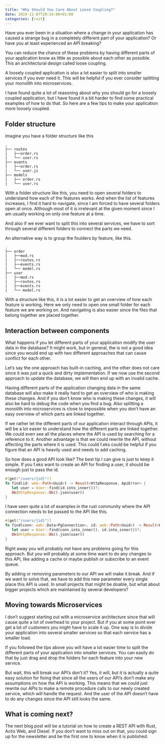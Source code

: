 ```yaml
---
title: "Why Should You Care About Loose Coupling?"
date: 2019-11-07T20:14:00+01:00
categories: [rust]
---
```


Have you ever been in a situation where a change in your application has caused a strange bug in a completely different part of your application? Or have you at least experienced an API breaking?

You can reduce the chance of these problems by having different parts of your application know as little as possible about each other as possible. This an architectural design called loose coupling.

A loosely coupled application is also a lot easier to split into smaller services if you ever need it. This will be helpful if you ever consider splitting your monolith into microservices.

I have found quite a lot of reasoning about why you should go for a loosely coupled application, but I have found it a bit harder to find some practical examples of how to do that. So here are a few tips to make your application more loosely coupled.

## Folder structure

Imagine you have a folder structure like this
```
.
├── routes
|   ├──order.rs
|   └── user.rs
├── events
|   ├──order.rs
|   └── user.js
├── models
|   ├── order.rs
|   └── user.rs
```
With a folder structure like this, you need to open several folders to understand how each of the features works. And when the list of features increases, I find it hard to navigate, since I am forced to have several folders open at once. Although most of it is irrelevant at the given moment since I am usually working on only one feature at a time.

And also if we ever want to split this into several services, we have to sort through several different folders to connect the parts we need.

An alternative way is to group the foulders by feature, like this.
```
.
├── order
|   ├──mod.rs
|   ├──routes.rs
|   ├──events.rs
|   └── model.rs
├── user
|   ├──mod.rs
|   ├──routes.rs
|   ├──events.rs
|   └── model.rs
```
With a structure like this, it is a lot easier to get an overview of how each feature is working. Here we only need to open one small folder for each feature we are working on. And navigating is also easier since the files that belong together are placed together. 

## Interaction between components

What happens if you let different parts of your application modify the user data in the database? It might work, but in general, the is not a good idea since you would end up with two different approaches that can cause conflict for each other.

Let’s say the one approach has built-in caching, and the other does not care since it was just a quick and dirty implementation. If we now use the second approach to update the database, we will then end up with an invalid cache.

Having different parts of the application changing data in the same database will also make it really hard to get an overview of who is making these changes. And if you don’t know who is making these changes, it will also be hard to debug the code when you find a bug. Also splitting a monolith into microservices is close to impossible when you don’t have an easy overview of which parts are linked together.

If we rather let the different parts of our application interact through APIs, it will be a lot easier to understand how the different parts are linked together. We could even see all the places where the API is used by searching for a reference to it. Another advantage is that we could rewrite the API, without affecting the parts where it is used. This could f.eks could be helpful if you figure that an API is heavily used and needs to add caching.

So how does a good API look like? The best tip I can give is just to keep it simple. If you f.eks want to create an API for finding a user, it should be enough just to pass the id.
``` rust
#[get("/users/{id}")]
fn find(id: web::Path<Uuid>) -> Result<HttpResponse, ApiError> {
   let user = User::find(id.into_inner())?;
   Ok(HttpResponse::Ok().json(user))
}
```

I have seen quite a lot of examples in the rust community where the API connection needs to be passed to the API like this.
``` rust
#[get("/users/{id}")]
fn find(conn: web::Data<PgConnection>, id: web::Path<Uuid>) -> Result<HttpResponse, ApiError> {
   let user = User::find(conn.into_inner(), id.into_inner())?;
   Ok(HttpResponse::Ok().json(user))
}
```
Right away you will probably not have any problems going for this approach. But you will probably at some time want to do any changes to this API, like adding a cache or maybe publish or subscribe to an event queue.

By adding or removing parameters to our API we will make it break. And if we want to solve that, we have to add this new parameter every single place this API is used. In small projects that might be doable, but what about bigger projects which are maintained by several developers?

## Moving towards Microservices

I don’t suggest starting out with a microservice architecture since that will cause quite a lot of overhead to your project. But if you at some point ever get a lot of customers you might have to scale it up. One way is to divide your application into several smaller services so that each service has a smaller load.

If you followed the tips above you will have a lot easier time to split the different parts of your application into smaller services. You can easily do that by just drag and drop the folders for each feature into your new service.

But wait, this will break our API’s don’t it? Yes, it will, but it is actually a quite easy solution for fixing that since all the users of our API’s don’t make any assumptions on how the API is working. This means that we could just rewrite our APIs to make a remote procedure calls to our newly created service, which will handle the request. And the user of the API doesn’t have to do any changes since the API still looks the same.

## What is coming next?

The next blog post will be a tutorial on how to create a REST API with Rust, Actix Web, and Diesel. If you don’t want to miss out on that, you could sign up for the newsletter and be the first one to know when it is published.

